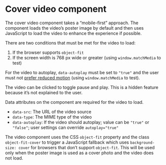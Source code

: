# Cover video component

The cover video component takes a “mobile-first” approach. The component loads the video’s poster image by default and then uses JavaScript to load the video to enhance the experience if possible.

There are two conditions that must be met for the video to load:

1. If the browser supports `object-fit`
2. If the screen width is 768 px wide or greater (using `window.matchMedia` to test)

For the video to autoplay, `data-autoplay` must be set to `"true"` and the user must not [prefer reduced motion](https://webkit.org/blog/7551/responsive-design-for-motion/) (using `window.matchMedia` to test).

The video can be clicked to toggle pause and play. This is a hidden feature because it’s not explained to the user.

Data attributes on the component are required for the video to load.

* `data-src`: The URL of the video source
* `data-type`: The MIME type of the video
* `data-autoplay`: If the video should autoplay; value can be `"true"` or `"false"`; user settings can override `autoplay="true"`

The video component uses the CSS `object-fit` property and the class `object-fit-cover` to trigger a JavaScript fallback which uses `background-size: cover` for browsers that don’t support `object-fit`. This will be used only when the poster image is used as a cover photo and the video does not load.
